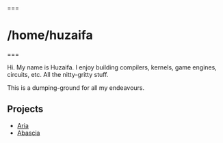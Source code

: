 ===
# /home/huzaifa
===

Hi. My name is Huzaifa. I enjoy building compilers, kernels, game engines,
circuits, etc. All the nitty-gritty stuff.

This is a dumping-ground for all my endeavours.

## Projects

- [Aria](aria/)
- [Abascia](abascia/)
